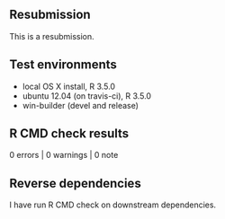 ## Resubmission
This is a resubmission.

## Test environments
* local OS X install, R 3.5.0
* ubuntu 12.04 (on travis-ci), R 3.5.0
* win-builder (devel and release)

## R CMD check results

0 errors | 0 warnings | 0 note


## Reverse dependencies
 I have run R CMD check on downstream dependencies.
  


